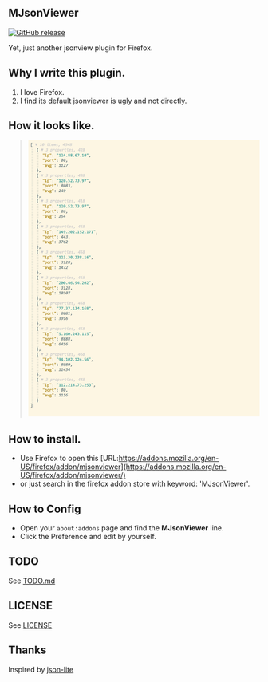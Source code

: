 MJsonViewer
---
[![GitHub release](https://img.shields.io/badge/release-v1.1-green.svg)](https://github.com/MikeCoder/MJsonViewer)

Yet, just another jsonview plugin for Firefox.

## Why I write this plugin.
1. I love Firefox.
2. I find its default jsonviewer is ugly and not directly.

## How it looks like.
> ![Appearance](./images/image.jpeg)

## How to install.
+ Use Firefox to open this [URL:https://addons.mozilla.org/en-US/firefox/addon/mjsonviewer](https://addons.mozilla.org/en-US/firefox/addon/mjsonviewer/)
+ or just search in the firefox addon store with keyword: 'MJsonViewer'.


## How to Config
+ Open your `about:addons` page and find the **MJsonViewer** line.
+ Click the Preference and edit by yourself.

## TODO
See [TODO.md](./TODO.md)

## LICENSE
See [LICENSE](./LICENSE)

## Thanks
Inspired by [json-lite](https://github.com/lauriro/json-lite)

